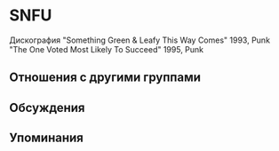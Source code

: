 # SNFU

Дискография
"Something Green & Leafy This Way Comes" 1993, Punk
"The One Voted Most Likely To Succeed" 1995, Punk

## Отношения с другими группами


## Обсуждения


## Упоминания

